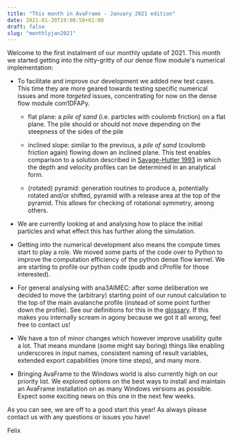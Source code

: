 ```yaml
---
title: "This month in AvaFrame - January 2021 edition"
date: 2021-01-30T19:08:58+01:00
draft: false
slug: "monthlyjan2021" 
---
```


Welcome to the first instalment of our monthly update of 2021. This month we
started getting into the nitty-gritty of our dense flow module's numerical
implementation:

+ To facilitate and improve our development we added new test cases. This time
they are more geared towards testing specific numerical issues and more *targeted*
issues, concentrating for now on the dense flow module com1DFAPy.

    * flat plane: a *pile of sand* (i.e. particles with coulomb friction)
    on a flat plane. The pile should or should not move depending on the
    steepness of the sides of the pile

    * inclined slope: similar to the previous, a *pile of sand* (coulomb
    friction again) flowing down an inclined plane. This test enables comparison
    to a solution described in
    [Savage-Hutter 1993](https://link.springer.com/article/10.1007/BF01176861) 
    in which the depth and velocity profiles can be determined in an analytical
    form.
    
    * (rotated) pyramid: generation routines to produce a, potentially rotated
    and/or shifted, pyramid with a release area at the top of the pyramid. This
    allows for checking of rotational symmetry, among others. 
    
    
+ We are currently looking at and analysing how to place the initial particles
and what effect this has further along the simulation. 

+ Getting into the numerical development also means the compute times start to
play a role. We moved some parts of the code over to Python to improve the
computation efficiency of the python dense flow kernel. We are starting to
profile our python code (pudb and cProfile for those interested). 

+ For general analysing with ana3AIMEC: after some deliberation we decided to
  move the (arbitrary) starting point of our runout calculation to the top of
  the main avalanche profile (instead of some point further down the profile).
  See our definitions for this in the [glossary](https://docs.avaframe.org/en/latest/glossary.html).
  If this makes you internally scream in agony because we got it all wrong, feel
  free to contact us!
  
+ We have a ton of minor changes which however improve usability quite a lot. That means
  mundane (some might say boring) things like enabling underscores in input names,
  consistent naming of result variables, extended export capabilities (more
  time steps), and many more. 

+ Bringing AvaFrame to the Windows world is also currently high on our
  priority list. We explored options on the best ways to install and maintain an
  AvaFrame installation on as many Windows versions as possible. Expect some
  exciting news on this one in the next few weeks. 
  
As you can see, we are off to a good start this year! As always please contact
us with any questions or issues you have!

Felix
  
